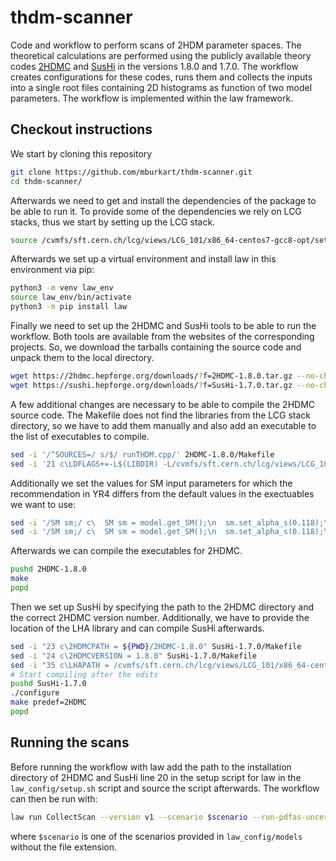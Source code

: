 # thdm-scanner

Code and workflow to perform scans of 2HDM parameter spaces.
The theoretical calculations are performed using the publicly available theory codes [2HDMC](https://2hdmc.hepforge.org/) and [SusHi](https://sushi.hepforge.org/) in the versions 1.8.0 and 1.7.0. The workflow creates configurations for these codes, runs them and collects the inputs into a single root files containing 2D histograms as function of two model parameters. The workflow is implemented within the law framework.

## Checkout instructions
We start by cloning this repository
```bash
git clone https://github.com/mburkart/thdm-scanner.git
cd thdm-scanner/
```
Afterwards we need to get and install the dependencies of the package to be able to run it. To provide some of the dependencies we rely on LCG stacks, thus we start by setting up the LCG stack.
```bash
source /cvmfs/sft.cern.ch/lcg/views/LCG_101/x86_64-centos7-gcc8-opt/setup.sh
```
Afterwards we set up a virtual environment and install law in this environment via pip:
```bash
python3 -m venv law_env
source law_env/bin/activate
python3 -m pip install law
```
Finally we need to set up the 2HDMC and SusHi tools to be able to run the workflow. Both tools are available from the websites of the corresponding projects. So, we download the tarballs containing the source code and unpack them to the local directory.
```bash
wget https://2hdmc.hepforge.org/downloads/?f=2HDMC-1.8.0.tar.gz --no-check-certificate -O 2HDMC-1.8.0.tar.gz && tar xzf 2HDMC-1.8.0.tar.gz
wget https://sushi.hepforge.org/downloads/?f=SusHi-1.7.0.tar.gz --no-check-certificate -O SusHi-1.7.0.tar.gz && tar xzf SusHi-1.7.0.tar.gz
```
A few additional changes are necessary to be able to compile the 2HDMC source code. The Makefile does not find the libraries from the LCG stack directory, so we have to add them manually and also add an executable to the list of executables to compile.
```bash
sed -i '/^SOURCES=/ s/$/ runTHDM.cpp/' 2HDMC-1.8.0/Makefile
sed -i '21 c\LDFLAGS+=-L$(LIBDIR) -L/cvmfs/sft.cern.ch/lcg/views/LCG_101/x86_64-centos7-gcc8-opt/lib -l2HDMC -lgsl -lgslcblas -lm' 2HDMC-1.8.0/Makefile
```
Additionally we set the values for SM input parameters for which the recommendation in YR4 differs from the default values in the exectuables we want to use:
```bash
sed -i '/SM sm;/ c\  SM sm = model.get_SM();\n  sm.set_alpha_s(0.118);\n  sm.set_MZ(91.1876);\n  sm.set_qmass_msbar(5, 4.18);\n  sm.set_qmass_pole(6, 172.5);\n  \n  model.set_SM(sm);' 2HDMC-1.8.0/src/CalcHybrid.cpp
sed -i '/SM sm;/ c\  SM sm = model.get_SM();\n  sm.set_alpha_s(0.118);\n  sm.set_MZ(91.1876);\n  sm.set_qmass_msbar(5, 4.18);\n  sm.set_qmass_pole(6, 172.5);\n  \n  model.set_SM(sm);' 2HDMC-1.8.0/src/CalcPhys.cpp
```
Afterwards we can compile the executables for 2HDMC.
```bash
pushd 2HDMC-1.8.0
make
popd
```
Then we set up SusHi by specifying the path to the 2HDMC directory and the correct 2HDMC version number. Additionally, we have to provide the location of the LHA library and can compile SusHi afterwards.
```bash
sed -i "23 c\2HDMCPATH = ${PWD}/2HDMC-1.8.0" SusHi-1.7.0/Makefile
sed -i "24 c\2HDMCVERSION = 1.8.0" SusHi-1.7.0/Makefile
sed -i "35 c\LHAPATH = /cvmfs/sft.cern.ch/lcg/views/LCG_101/x86_64-centos7-gcc8-opt/lib" SusHi-1.7.0/Makefile
# Start compiling after the edits
pushd SusHi-1.7.0
./configure
make predef=2HDMC
popd
```

## Running the scans
Before running the workflow with law add the path to the installation directory of 2HDMC and SusHi line 20 in the setup script for law in the `law_config/setup.sh` script and source the script afterwards. The workflow can then be run with:

```bash
law run CollectScan --version v1 --scenario $scenario --run-pdfas-uncerts
```
where `$scenario` is one of the scenarios provided in `law_config/models` without the file extension.
